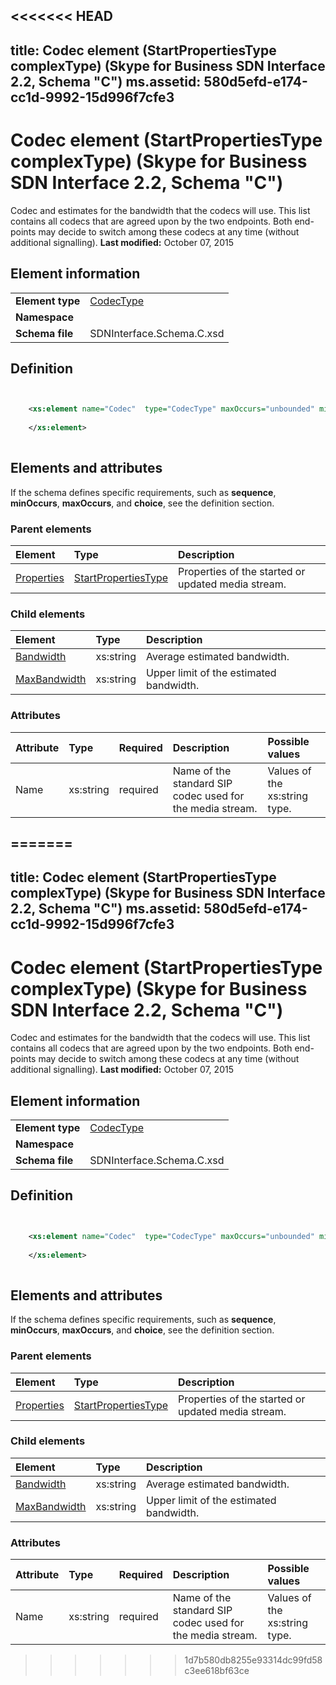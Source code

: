 <<<<<<< HEAD
---
title: Codec element (StartPropertiesType complexType) (Skype for Business SDN Interface 2.2, Schema "C")
ms.assetid: 580d5efd-e174-cc1d-9992-15d996f7cfe3
---


# Codec element (StartPropertiesType complexType) (Skype for Business SDN Interface 2.2, Schema "C")
Codec and estimates for the bandwidth that the codecs will use. This list contains all codecs that are agreed upon by the two endpoints. Both end-points may decide to switch among these codecs at any time (without additional signalling). 
 **Last modified:** October 07, 2015
  
    
    


## Element information


|||
|:-----|:-----|
|**Element type**| [CodecType](codectype-complextype.md)|
|**Namespace**||
|**Schema file**|SDNInterface.Schema.C.xsd |
   

## Definition


```XML


    <xs:element name="Codec"  type="CodecType" maxOccurs="unbounded" minOccurs="0">
    
    </xs:element>
  
```


## Elements and attributes

If the schema defines specific requirements, such as **sequence**, **minOccurs**, **maxOccurs**, and **choice**, see the definition section. 
  
    
    

### Parent elements



|**Element**|**Type**|**Description**|
|:-----|:-----|:-----|
| [Properties](properties-element-startorupdatetype-complextype-1.md)| [StartPropertiesType](startpropertiestype-complextype.md)|Properties of the started or updated media stream. |
   

### Child elements



|**Element**|**Type**|**Description**|
|:-----|:-----|:-----|
| [Bandwidth](bandwidth-element-codectype-complextype-1.md)|xs:string |Average estimated bandwidth. |
| [MaxBandwidth](maxbandwidth-element-1.md)|xs:string |Upper limit of the estimated bandwidth. |
   

### Attributes



|**Attribute**|**Type**|**Required**|**Description**|**Possible values**|
|:-----|:-----|:-----|:-----|:-----|
|Name |xs:string |required |Name of the standard SIP codec used for the media stream. |Values of the xs:string type. |
   

=======
---
title: Codec element (StartPropertiesType complexType) (Skype for Business SDN Interface 2.2, Schema "C")
ms.assetid: 580d5efd-e174-cc1d-9992-15d996f7cfe3
---


# Codec element (StartPropertiesType complexType) (Skype for Business SDN Interface 2.2, Schema "C")
Codec and estimates for the bandwidth that the codecs will use. This list contains all codecs that are agreed upon by the two endpoints. Both end-points may decide to switch among these codecs at any time (without additional signalling). 
 **Last modified:** October 07, 2015
  
    
    


## Element information


|||
|:-----|:-----|
|**Element type**| [CodecType](codectype-complextype.md)|
|**Namespace**||
|**Schema file**|SDNInterface.Schema.C.xsd |
   

## Definition


```XML


    <xs:element name="Codec"  type="CodecType" maxOccurs="unbounded" minOccurs="0">
    
    </xs:element>
  
```


## Elements and attributes

If the schema defines specific requirements, such as **sequence**, **minOccurs**, **maxOccurs**, and **choice**, see the definition section. 
  
    
    

### Parent elements



|**Element**|**Type**|**Description**|
|:-----|:-----|:-----|
| [Properties](properties-element-startorupdatetype-complextype-1.md)| [StartPropertiesType](startpropertiestype-complextype.md)|Properties of the started or updated media stream. |
   

### Child elements



|**Element**|**Type**|**Description**|
|:-----|:-----|:-----|
| [Bandwidth](bandwidth-element-codectype-complextype-1.md)|xs:string |Average estimated bandwidth. |
| [MaxBandwidth](maxbandwidth-element-1.md)|xs:string |Upper limit of the estimated bandwidth. |
   

### Attributes



|**Attribute**|**Type**|**Required**|**Description**|**Possible values**|
|:-----|:-----|:-----|:-----|:-----|
|Name |xs:string |required |Name of the standard SIP codec used for the media stream. |Values of the xs:string type. |
   

>>>>>>> 1d7b580db8255e93314dc99fd58c3ee618bf63ce
